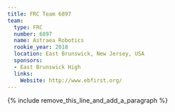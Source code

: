 ```yaml
---
title: FRC Team 6897
team:
  type: FRC
  number: 6897
  name: Astraea Robotics
  rookie_year: 2018
  location: East Brunswick, New Jersey, USA
  sponsors:
  - East Brunswick High
  links:
    Website: http://www.ebfirst.org/
---
```


{% include remove_this_line_and_add_a_paragraph %}